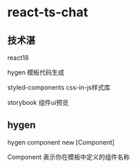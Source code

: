 # react-ts-chat

## 技术湛
react18

hygen 模板代码生成

styled-components css-in-js样式库

storybook 组件ui预览

## hygen

hygen component new [Component]

Component 表示你在模板中定义的组件名称